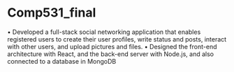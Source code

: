 # Comp531_final
•	Developed a full-stack social networking application that enables registered users to create their user profiles, write status and posts, interact with other users, and upload pictures and files.
•	Designed the front-end architecture with React, and the back-end server with Node.js, and also connected to a database in MongoDB 
